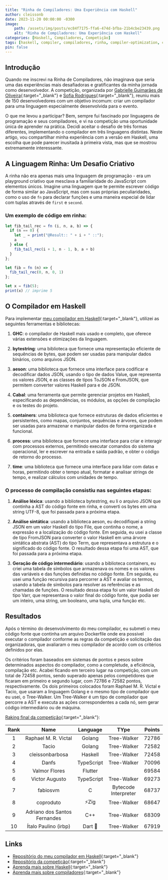 ```yaml
---
title: "Rinha de Compiladores: Uma Experiência com Haskell"
author: cleissonb
date: 2023-11-20 00:00:00 -0300
image: 
    path: /assets/img/posts/ec84f7175-ffa6-474d-bfba-21b4cbe23439.png
    alt: "Rinha de Compiladores: Uma Experiência com Haskell"
categories: [Haskell, Compiladores, Competição]
tags: [haskell, compiler, compiladores, rinha, compiler-optimization, compiler-architecture, compiler-construction]
pin: false
---
```


## Introdução

Quando me inscrevi na Rinha de Compiladores, não imaginava que seria uma das experiências mais desafiadoras e gratificantes da minha jornada como desenvolvedor. A competição, organizada por [Gabrielle Guimarães de Oliveira](https://github.com/aripiprazole){:target="_blank"} e [Sofia Rodrigues](https://github.com/algebraic-sofia){:target="_blank"}, reuniu mais de 150 desenvolvedores com um objetivo incomum: criar um compilador para uma linguagem especialmente desenvolvida para o evento.

O que me levou a participar? Bem, sempre fui fascinado por linguagens de programação e seus compiladores, e vi na competição uma oportunidade única de aprender na prática. Decidi aceitar o desafio de três formas diferentes, implementando o compilador em três linguagens distintas. Neste artigo, vou compartilhar minha experiência com a versão em Haskell, uma escolha que pode parecer inusitada à primeira vista, mas que se mostrou extremamente interessante.

## A Linguagem Rinha: Um Desafio Criativo

A rinha não era apenas mais uma linguagem de programação - era um playground criativo que mesclava a familiaridade do JavaScript com elementos únicos. Imagine uma linguagem que te permite escrever código de forma similar ao JavaScript, mas com suas próprias peculiaridades, como o uso de ```fn``` para declarar funções e uma maneira especial de lidar com tuplas através de ```first``` e ```second```.

### Um exemplo de código em rinha:

```javascript
let fib_tail_rec = fn (i, n, a, b) => {
  if (n == 0) {
    let _ = print("@Result:: " + i + " ::");
    a
  } else {
    fib_tail_rec(i + 1, n - 1, b, a + b)
  }
};

let fib = fn (n) => {
  fib_tail_rec(0, n, 0, 1)
};

let x = fib(5);
print(x) // imprime 5
```

## O Compilador em Haskell

Para implementar [meu compilador em Haskell](https://github.com/cleissonbarbosa/rinha-compiladores-haskell/){:target="_blank"}, utilizei as seguintes ferramentas e bibliotecas:

1. **GHC**: o compilador de Haskell mais usado e completo, que oferece várias extensões e otimizações da linguagem.

1. **bytestring**: uma biblioteca que fornece uma representação eficiente de sequências de bytes, que podem ser usadas para manipular dados binários, como arquivos JSON.

1. **aeson**: uma biblioteca que fornece uma interface para codificar e decodificar dados JSON, usando o tipo de dados Value, que representa os valores JSON, e as classes de tipos ToJSON e FromJSON, que permitem converter valores Haskell para e de JSON.

1. **Cabal**: uma ferramenta que permite gerenciar projetos em Haskell, especificando as dependências, os módulos, as opções de compilação e os testes do projeto.

1. **containers**: uma biblioteca que fornece estruturas de dados eficientes e persistentes, como mapas, conjuntos, sequências e árvores, que podem ser usadas para armazenar e manipular dados de forma organizada e funcional.

1. **process**: uma biblioteca que fornece uma interface para criar e interagir com processos externos, permitindo executar comandos do sistema operacional, ler e escrever na entrada e saída padrão, e obter o código de retorno do processo.

1. **time**: uma biblioteca que fornece uma interface para lidar com datas e horas, permitindo obter o tempo atual, formatar e analisar strings de tempo, e realizar cálculos com unidades de tempo.

### O processo de compilação consistiu nas seguintes etapas:

1. **Análise léxica**: usando a biblioteca bytestring, eu li o arquivo JSON que continha a AST do código fonte em rinha, e converti os bytes em uma string UTF-8, que foi passada para a próxima etapa.

1. **Análise sintática**: usando a biblioteca aeson, eu decodifiquei a string JSON em um valor Haskell do tipo File, que continha o nome, a expressão e a localização do código fonte. Em seguida, eu usei a classe de tipo FromJSON para converter o valor Haskell em uma árvore sintática abstrata (AST) do tipo Term, que representava a estrutura e o significado do código fonte. O resultado dessa etapa foi uma AST, que foi passada para a próxima etapa.

1. **Geração de código intermediário**: usando a biblioteca containers, eu criei uma tabela de símbolos que armazenava os nomes e os valores das variáveis e das funções definidas no código fonte. Em seguida, eu usei uma função recursiva para percorrer a AST e avaliar os termos, usando a tabela de símbolos para resolver as referências e as chamadas de funções. O resultado dessa etapa foi um valor Haskell do tipo Varr, que representava o valor final do código fonte, que podia ser um inteiro, uma string, um booleano, uma tupla, uma função etc.

## Resultados

Após o término do desenvolvimento do meu compilador, eu submeti o meu código fonte que continha um arquivo Dockerfile onde era possivel executar o compilador conforme as regras da competição e solicitação das organizadoras, que avaliaram o meu compilador de acordo com os critérios definidos por elas. 

Os critérios foram baseados em sistemas de pontos e pesos sobre determinados aspectos do compilador, como a completude, a eficiência, compilação etc. Acabei ficando em terceiro lugar na competição, com um total de 72458 pontos, sendo superado apenas pelos competidores que ficaram em primeiro e segundo lugar, com 72786 e 72582 pontos, respectivamente. Os dois primeiros colocados foram Raphael M. R. Victal e Tacio, que usaram a linguagem Golang e o mesmo tipo de compilador que eu usei, o Tree-Walker. Um Tree-Walker é um tipo de compilador que percorre a AST e executa as ações correspondentes a cada nó, sem gerar código intermediário ou de máquina.

[Raking final da competição](https://github.com/aripiprazole/rinha-de-compiler/blob/main/README.md#resultados){:target="_blank"}:

| Rank | Name | Language | TYpe | Points |
| :--: | :--: | :--: | :--: | :--: |
| 1 | Raphael M. R. Victal | Golang | Tree-Walker | 72786 |
| 2 | Tacio | Golang | Tree-Walker | 72582 |
| 3 | cleissonbarbosa | Haskell | Tree-Walker | 72458 |
| 4 | Danfs | TypeScript | Tree-Walker | 70096 |
| 5 | Valmor Flores | Flutter |  | 69584 |
| 6 | Victor Augusto | TypeScript | Tree-Walker | 69273 |
| 7 | fabiosvm | C | Bytecode Interpreter | 68737 |
| 8 | coproduto | ⚡Zig | Tree-Walker | 68647 |
| 9 | Adriano dos Santos Fernandes | C++ | Tree-Walker | 68309 |
| 10 | Ítalo Paulino (irbp) | Dart 🎯 | Tree-Walker | 67919 |

## Links

- [Repositório do meu compilador em Haskell](https://github.com/cleissonbarbosa/rinha-compiladores-haskell/){:target="_blank"}
- [Repositório da competição](https://github.com/aripiprazole/rinha-de-compiler){:target="_blank"}
- [Aprenda mais sobre Haskell](https://www.haskell.org/){:target="_blank"}
- [Aprenda mais sobre compiladores](https://en.wikipedia.org/wiki/Compiler){:target="_blank"}